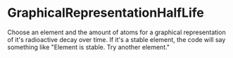 # GraphicalRepresentationHalfLife
Choose an element and the amount of atoms for a graphical representation of it's radioactive decay over time. If it's a stable element, the code will say something like "Element is stable. Try another element." 
